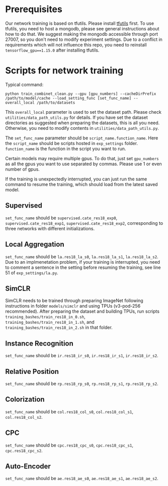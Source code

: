 # Prerequisites

Our network training is based on tfutils. 
Please install [tfutils](https://github.com/neuroailab/tfutils) first.
To use tfutils, you need to host a mongodb, please see general instructions about how to do that.
We suggest making the mongodb accessible through port 27007, so you don't need to modify experiment settings.
Due to a conflict in requirements which will not influence this repo, you need to reinstall `tensorflow_gpu==1.15.0` after installing tfutils.

# Scripts for network training

Typical command:
```
python train_combinet_clean.py --gpu [gpu_numbers] --cacheDirPrefix /path/to/model/cache --load_setting_func [set_func_name] --overall_local /path/to/datasets
```

This `overall_local` parameter is used to set the dataset path. 
Please check `utilities/data_path_utils.py` for details. 
If you have set the dataset directories as suggested when preparing the datasets, this is all you need. 
Otherwise, you need to modify contents in `utilities/data_path_utils.py`.

The `set_func_name` parameter should be `script_name.function_name`. Here the `script_name` should be scripts hosted in `exp_settings` folder. `function_name` is the function in the script you want to run.

Certain models may require multiple gpus. To do that, just set `gpu_numbers` as all the gpus you want to use separated by commas. Please use 1 or even number of gpus.

If the training is unexpectedly interrupted, you can just run the same command to resume the training, which should load from the latest saved model.

## Supervised

`set_func_name` should be `supervised.cate_res18_exp0`, `supervised.cate_res18_exp1`, `supervised.cate_res18_exp2`, corresponding to three networks with different initializations.

## Local Aggregation

`set_func_name` should be `la.res18_la_s0`, `la.res18_la_s1`, `la.res18_la_s2`. Due to an implmenetation problem, if your training is interrupted, you need to comment a sentence in the setting before resuming the training, see line 51 of `exp_settings/la.py`.


## SimCLR

SimCLR needs to be trained through preparing ImageNet following instructions in folder `models/simclr` and using TPUs (v3-pod-256 recommended). After preparing the dataset and building TPUs, run scripts `training_bashes/train_res18_in_0.sh`, `training_bashes/train_res18_in_1.sh`, and `training_bashes/train_res18_in_2.sh` in that folder.


## Instance Recognition

`set_func_name` should be `ir.res18_ir_s0`, `ir.res18_ir_s1`, `ir.res18_ir_s2`.


## Relative Position

`set_func_name` should be `rp.res18_rp_s0`, `rp.res18_rp_s1`, `rp.res18_rp_s2`.


## Colorization

`set_func_name` should be `col.res18_col_s0`, `col.res18_col_s1`, `col.res18_col_s2`.


## CPC

`set_func_name` should be `cpc.res18_cpc_s0`, `cpc.res18_cpc_s1`, `cpc.res18_cpc_s2`.


## Auto-Encoder

`set_func_name` should be `ae.res18_ae_s0`, `ae.res18_ae_s1`, `ae.res18_ae_s2`.
